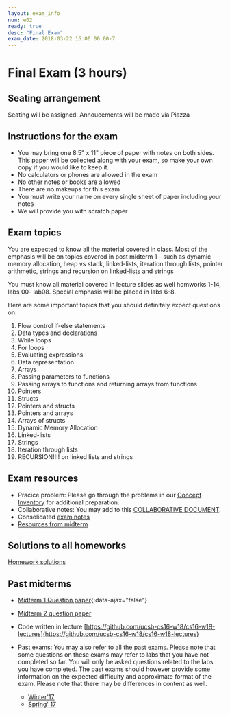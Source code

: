 ```yaml
---
layout: exam_info
num: e02
ready: true
desc: "Final Exam"
exam_date: 2018-03-22 16:00:00.00-7
---
```



# Final Exam (3 hours)

## Seating arrangement
Seating will be assigned. Annoucements will be made via Piazza

## Instructions for the exam

* You may bring one 8.5" x 11" piece of paper with notes on both sides. This paper will be collected along with your exam, so make your own copy if you would like to keep it.
* No calculators or phones are allowed in the exam
* No other notes or books are allowed
* There are no makeups for this exam
* You must write your name on every single sheet of paper including your notes
* We will provide you with scratch paper

## Exam topics

You are expected to know all the material covered in class. Most of the emphasis will be on topics covered in post midterm 1 - such as dynamic memory allocation, heap vs stack, linked-lists, iteration through lists, pointer arithmetic, strings and recursion on linked-lists and strings

You must know all material covered in lecture slides as well homworks 1-14, labs 00- lab08. Special emphasis will be placed in labs 6-8.

Here are some important topics that you should definitely expect questions on:

1. Flow control if-else statements
2. Data types and declarations
3. While loops
4. For loops
5. Evaluating expressions
6. Data representation
7. Arrays
8. Passing parameters to functions
9. Passing arrays to functions and returning arrays from functions
10. Pointers
11. Structs
12. Pointers and structs
13. Pointers and arrays
14. Arrays of structs
15. Dynamic Memory Allocation
16. Linked-lists
17. Strings
18. Iteration through lists
19. RECURSION!!!! on linked lists and strings

## Exam resources

* Pracice problem: Please go through the problems in our [Concept Inventory](https://drive.google.com/drive/folders/0B1z9k2M7uTvJaE9rR0F0OVV5ZWs?usp=sharing) for additional preparation.
* Collaborative notes: You may add to this [COLLABORATIVE DOCUMENT](https://docs.google.com/document/d/1ctpQAlAiTz5L8m8m9ibGlQG9Jcir4xmIUFiknvRR0wk/edit?usp=sharing).
* Consolidated [exam notes](
https://docs.google.com/document/d/1reYOFGbQjos9PJIIVppPSorxpzcMSS9YfdP9MNWnesI/edit?usp=sharing
 )
* [Resources from midterm](https://ucsb-cs16-w18.github.io/exam/e01/)

## Solutions to all homeworks

[Homework solutions](https://drive.google.com/open?id=0B1z9k2M7uTvJb0doSkNSc2FPbmc)
 

## Past midterms

 * [Midterm 1 Question paper](https://ucsb-cs16-sp17.github.io/exam/e01/midterm1-sp17.pdf){:data-ajax="false"}
 * [Midterm 2 question paper](https://docs.google.com/document/d/1ntjJnT3H9DAeQbygjyJoC6PLHIM9xyarSTFpOGF9KsU/edit?usp=sharing)
 * Code written in lecture
[https://github.com/ucsb-cs16-w18/cs16-w18-lectures](https://github.com/ucsb-cs16-w18/cs16-w18-lectures)
* Past exams: You may also refer to all the past exams. Please note that some questions on these exams may refer to labs that you have not completed so far. You will only be asked questions related to the labs you have completed. The past exams should however provide some information on the expected difficulty and approximate format of the exam. Please note that there may be differences in content as well.

	* [Winter'17](https://drive.google.com/open?id=0B1z9k2M7uTvJQlVPZnZMM2JiQkk)
	* [Spring' 17](https://docs.google.com/document/d/1bKnq3NCDdBWC8f9ThnLtspGGtdSPDkke2lEhf2siBxM/edit?usp=sharing/)

